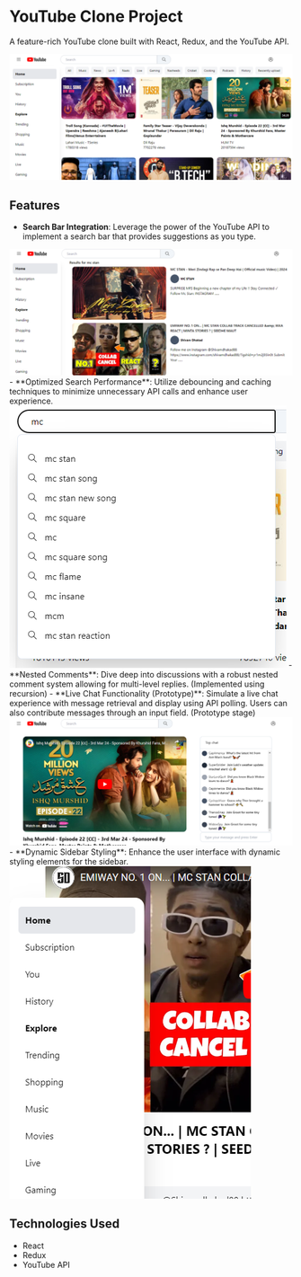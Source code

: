 # YouTube Clone Project

A feature-rich YouTube clone built with React, Redux, and the YouTube API.

<img src="./public/Screenshot (331).png">

## Features

- **Search Bar Integration**: Leverage the power of the YouTube API to implement a search bar that provides suggestions as you type.
<img src="./public/Screenshot (334).png">
- **Optimized Search Performance**: Utilize debouncing and caching techniques to minimize unnecessary API calls and enhance user experience.
<img src="./public/Screenshot (333).png">
- **Nested Comments**: Dive deep into discussions with a robust nested comment system allowing for multi-level replies. (Implemented using recursion)
- **Live Chat Functionality (Prototype)**: Simulate a live chat experience with message retrieval and display using API polling. Users can also contribute messages through an input field. (Prototype stage)
<img src="./public/Screenshot (332).png">
- **Dynamic Sidebar Styling**: Enhance the user interface with dynamic styling elements for the sidebar.
<img src="./public/Screenshot (336).png">

## Technologies Used

- React
- Redux
- YouTube API
